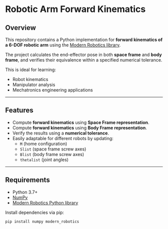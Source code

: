 # Robotic Arm Forward Kinematics

## Overview
This repository contains a Python implementation for **forward kinematics of a 6-DOF robotic arm** using the [Modern Robotics library](https://pypi.org/project/modern-robotics/). 

The project calculates the end-effector pose in both **space frame** and **body frame**, and verifies their equivalence within a specified numerical tolerance.  

This is ideal for learning:
- Robot kinematics
- Manipulator analysis
- Mechatronics engineering applications

---

## Features
- Compute **forward kinematics** using **Space Frame representation**.
- Compute **forward kinematics** using **Body Frame representation**.
- Verify the results using a **numerical tolerance**.
- Easily adaptable for different robots by updating:
  - `M` (home configuration)
  - `Slist` (space frame screw axes)
  - `Blist` (body frame screw axes)
  - `thetalist` (joint angles)

---

## Requirements
- Python 3.7+
- [NumPy](https://numpy.org/)
- [Modern Robotics Python library](https://pypi.org/project/modern-robotics/)

Install dependencies via pip:

```bash
pip install numpy modern_robotics
